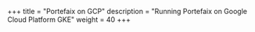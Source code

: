 +++
title = "Portefaix on GCP"
description = "Running Portefaix on Google Cloud Platform GKE"
weight = 40
+++
